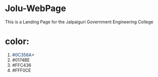 # Jolu-WebPage
This is a Landing Page for the Jalpaiguri Government Engineering College
# color:
1. <span style="color:#0C356A;">#0C356A</span>>
2. #0174BE
3. #FFC436
4. #FFF0CE
